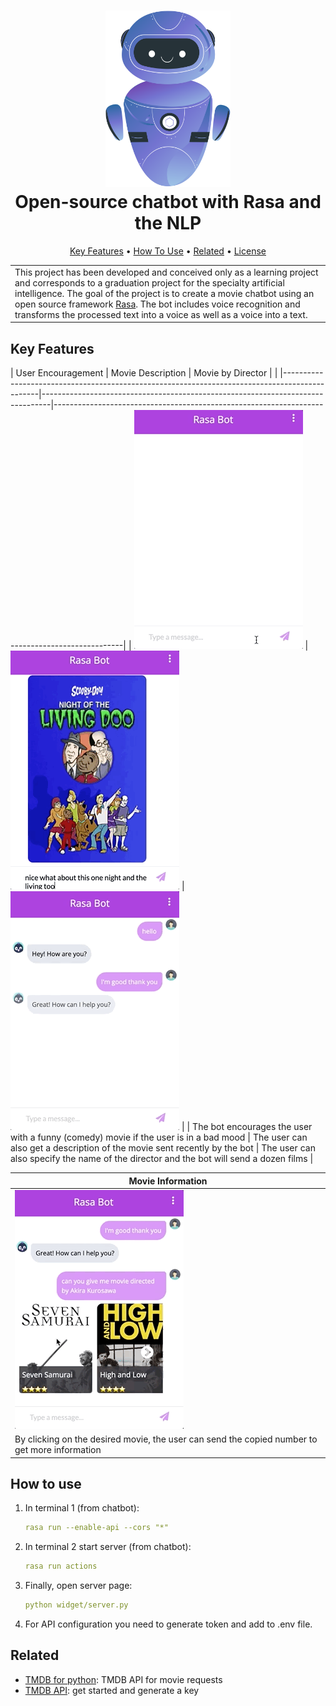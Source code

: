 <h1 align="center">
  <a href="docs/bot.svg"><img src="docs/bot.svg" alt="Markdownify" width="200"></a>
  <br>
  Open-source chatbot with Rasa and the NLP
  <br>
</h1>
<p align="center">
  <a href="#key-features">Key Features</a> •
  <a href="#how-to-use">How To Use</a> •
  <a href="#related">Related</a> •
  <a href="#license">License</a>
</p>
<table>
   <tr>
   <td>
   This project has been developed and conceived only as a learning project and corresponds to a graduation project for the specialty artificial intelligence.
   The goal of the project is to create a movie chatbot using an open source framework <a href="https://rasa.com">Rasa</a>. The bot includes voice recognition and transforms the processed text into a voice as well as a voice into a text.
   </td>
   </tr>
</table>




## Key Features

| User Encouragement                                                                            | Movie Description                                                              | Movie by Director                                                                             |                                         |
|-----------------------------------------------------------------------------------------------|--------------------------------------------------------------------------------|-----------------------------------------------------------------------------------------------| 
| ![screenshot](docs/gif1.gif)                                                                  | ![screenshot](docs/gif2.gif)                                                   | ![screenshot](docs/gif3.gif)                                                                  | 
| The bot encourages the user with a funny (comedy) movie if the user is in a bad mood          | The user can also get a description of the movie sent recently by the bot      | Тhe user can also specify the name of the director and the bot will send a dozen films        | 




| Movie Information                                                                             |                  
|-----------------------------------------------------------------------------------------------|
| ![screenshot](docs/gif4.gif)                                                                  |
| By clicking on the desired movie, the user can send the copied number to get more information |



## How to use

1. In terminal 1 (from chatbot):
    ````yml
    rasa run --enable-api --cors "*"
    ````
2. In terminal 2 start server (from chatbot): 
    ````yml
    rasa run actions
    ````
3. Finally, open server page:
    ````yml
    python widget/server.py
    ````
5. For API configuration you need to generate token and add to .env file.
 
## Related

- [TMDB for python](https://github.com/AnthonyBloomer/tmdbv3api): TMDB API for movie requests
- [TMDB API](https://developers.themoviedb.org/3): get started and generate a key

